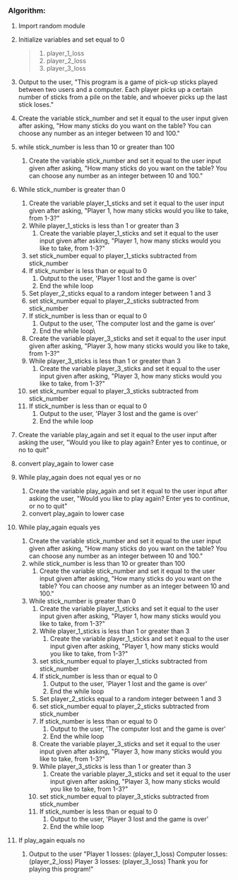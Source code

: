 ### Algorithm:
1. Import random module
2. Initialize variables and set equal to 0
   >1. player_1_loss
   >2. player_2_loss 
   >3. player_3_loss
3. Output to the user, "This program is a game of pick-up sticks played between two users and a computer. Each player picks up a certain number of sticks from a pile on the table, and whoever picks up the last stick loses."
4. Create the variable stick_number and set it equal to the user input given after asking, "How many sticks do you want on the table? You can choose any number as an integer between 10 and 100."

5. while stick_number is less than 10 or greater than 100
   1. Create the variable stick_number and set it equal to the user input given after asking, "How many sticks do you want on the table? You can choose any number as an integer between 10 and 100."
6. While stick_number is greater than 0
   1. Create the variable player_1_sticks and set it equal to the user input given after asking, "Player 1, how many sticks would you like to take, from 1-3?"
   2. While player_1_sticks is less than 1 or greater than 3
      1. Create the variable player_1_sticks and set it equal to the user input given after asking, "Player 1, how many sticks would you like to take, from 1-3?"
   3. set stick_number equal to player_1_sticks subtracted from stick_number
   4. If stick_number is less than or equal to 0
      1. Output to the user, 'Player 1 lost and the game is over'
      2. End the while loop
   5. Set player_2_sticks equal to a random integer between 1 and 3
   6. set stick_number equal to player_2_sticks subtracted from stick_number
   7. If stick_number is less than or equal to 0
      1. Output to the user, 'The computer lost and the game is over'
      2. End the while loop\
   8. Create the variable player_3_sticks and set it equal to the user input given after asking, "Player 3, how many sticks would you like to take, from 1-3?"
   9. While player_3_sticks is less than 1 or greater than 3
      1. Create the variable player_3_sticks and set it equal to the user input given after asking, "Player 3, how many sticks would you like to take, from 1-3?"
   10. set stick_number equal to player_3_sticks subtracted from stick_number
   11. If stick_number is less than or equal to 0
       1. Output to the user, 'Player 3 lost and the game is over'
       2. End the while loop
7. Create the variable play_again and set it equal to the user input after asking the user, "Would you like to play again? Enter yes to continue, or no to quit"
8. convert play_again to lower case
9. While play_again does not equal yes or no
   1. Create the variable play_again and set it equal to the user input after asking the user, "Would you like to play again? Enter yes to continue, or no to quit"
   2. convert play_again to lower case
10. While play_again equals yes
    1. Create the variable stick_number and set it equal to the user input given after asking, "How many sticks do you want on the table? You can choose any number as an integer between 10 and 100."
    2. while stick_number is less than 10 or greater than 100
       1. Create the variable stick_number and set it equal to the user input given after asking, "How many sticks do you want on the table? You can choose any number as an integer between 10 and 100."
    3. While stick_number is greater than 0
       1. Create the variable player_1_sticks and set it equal to the user input given after asking, "Player 1, how many sticks would you like to take, from 1-3?"
       2. While player_1_sticks is less than 1 or greater than 3
          1. Create the variable player_1_sticks and set it equal to the user input given after asking, "Player 1, how many sticks would you like to take, from 1-3?"
       3. set stick_number equal to player_1_sticks subtracted from stick_number
       4. If stick_number is less than or equal to 0
          1. Output to the user, 'Player 1 lost and the game is over'
          2. End the while loop
       5. Set player_2_sticks equal to a random integer between 1 and 3
       6. set stick_number equal to player_2_sticks subtracted from stick_number
       7. If stick_number is less than or equal to 0
          1. Output to the user, 'The computer lost and the game is over'
          2. End the while loop
       8. Create the variable player_3_sticks and set it equal to the user input given after asking, "Player 3, how many sticks would you like to take, from 1-3?"
       9. While player_3_sticks is less than 1 or greater than 3
          1. Create the variable player_3_sticks and set it equal to the user input given after asking, "Player 3, how many sticks would you like to take, from 1-3?"
       10. set stick_number equal to player_3_sticks subtracted from stick_number
       11. If stick_number is less than or equal to 0
           1. Output to the user, 'Player 3 lost and the game is over'
           2. End the while loop
11. If play_again equals no
    1. Output to the user "Player 1 losses: (player_1_loss) Computer losses: (player_2_loss) Player 3 losses: (player_3_loss) Thank you for playing this program!"
